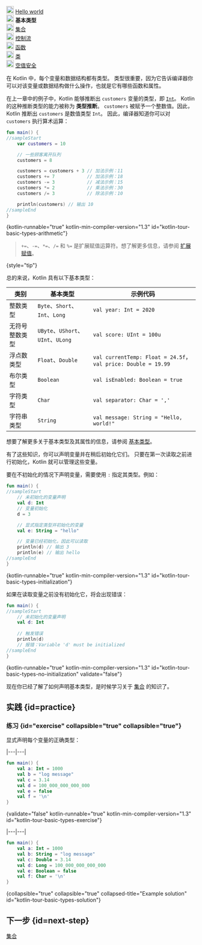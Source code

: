 [//]: # (title: 基本类型)

<no-index/>

<tldr>
    <p><img src="icon-1-done.svg" width="20" alt="First step" /> <a href="kotlin-tour-hello-world.md">Hello world</a><br />
        <img src="icon-2.svg" width="20" alt="Second step" /> <strong>基本类型</strong><br />
        <img src="icon-3-todo.svg" width="20" alt="Third step" /> <a href="kotlin-tour-collections.md">集合</a><br />
        <img src="icon-4-todo.svg" width="20" alt="Fourth step" /> <a href="kotlin-tour-control-flow.md">控制流</a><br />
        <img src="icon-5-todo.svg" width="20" alt="Fifth step" /> <a href="kotlin-tour-functions.md">函数</a><br />
        <img src="icon-6-todo.svg" width="20" alt="Sixth step" /> <a href="kotlin-tour-classes.md">类</a><br />
        <img src="icon-7-todo.svg" width="20" alt="Final step" /> <a href="kotlin-tour-null-safety.md">空值安全</a></p>
</tldr>

在 Kotlin 中，每个变量和数据结构都有类型。
类型很重要，因为它告诉编译器你可以对该变量或数据结构做什么操作，也就是它有哪些函数和属性。

在上一章中的例子中，Kotlin 能够推断出 `customers` 变量的类型，即 [`Int`](https://kotlinlang.org/api/latest/jvm/stdlib/kotlin/-int/)。
Kotlin 的这种推断类型的能力被称为 **类型推断**。
`customers` 被赋予一个整数值。因此，Kotlin 推断出 `customers` 是数值类型 `Int`。
因此，编译器知道你可以对 `customers` 执行算术运算：

```kotlin
fun main() {
//sampleStart
    var customers = 10

    // 一些顾客离开队列
    customers = 8

    customers = customers + 3 // 加法示例：11
    customers += 7            // 加法示例：18
    customers -= 3            // 减法示例：15
    customers *= 2            // 乘法示例：30
    customers /= 3            // 除法示例：10

    println(customers) // 输出 10
//sampleEnd
}
```
{kotlin-runnable="true" kotlin-min-compiler-version="1.3" id="kotlin-tour-basic-types-arithmetic"}

> `+=`、`-=`、`*=`、`/=` 和 `%=` 是扩展赋值运算符。想了解更多信息，请参阅 [扩展赋值](operator-overloading.md#augmented-assignments)。
> 
{style="tip"}

总的来说，Kotlin 具有以下基本类型：

| **类别**  | **基本类型**                        | **示例代码**                                                     |
|---------|---------------------------------|--------------------------------------------------------------|
| 整数类型    | `Byte`、`Short`、`Int`、`Long`     | `val year: Int = 2020`                                       |
| 无符号整数类型 | `UByte`、`UShort`、`UInt`、`ULong` | `val score: UInt = 100u`                                     |
| 浮点数类型   | `Float`、`Double`                | `val currentTemp: Float = 24.5f`，`val price: Double = 19.99` |
| 布尔类型    | `Boolean`                       | `val isEnabled: Boolean = true`                              |
| 字符类型    | `Char`                          | `val separator: Char = ','`                                  |
| 字符串类型   | `String`                        | `val message: String = "Hello, world!"`                      |

想要了解更多关于基本类型及其属性的信息，请参阅 [基本类型](basic-types.md)。

有了这些知识，你可以声明变量并在稍后初始化它们。
只要在第一次读取之前进行初始化，Kotlin 就可以管理这些变量。

要在不初始化的情况下声明变量，需要使用 `:` 指定其类型。例如：

```kotlin
fun main() {
//sampleStart
    // 未初始化的变量声明
    val d: Int
    // 变量初始化
    d = 3

    // 显式指定类型并初始化的变量
    val e: String = "hello"

    // 变量已经初始化，因此可以读取
    println(d) // 输出 3
    println(e) // 输出 hello
//sampleEnd
}
```
{kotlin-runnable="true" kotlin-min-compiler-version="1.3" id="kotlin-tour-basic-types-initialization"}

如果在读取变量之前没有初始化它，将会出现错误：

```kotlin
fun main() {
//sampleStart
    // 未初始化的变量声明
    val d: Int
    
    // 触发错误
    println(d)
    // 报错：Variable 'd' must be initialized
//sampleEnd
}
```
{kotlin-runnable="true" kotlin-min-compiler-version="1.3" id="kotlin-tour-basic-types-no-initialization" validate="false"}

现在你已经了解了如何声明基本类型，是时候学习关于 [集合](kotlin-tour-collections.md) 的知识了。

## 实践 {id=practice}

### 练习 {id="exercise" collapsible="true" collapsible="true"}

显式声明每个变量的正确类型：

|---|---|
```kotlin
fun main() {
    val a: Int = 1000 
    val b = "log message"
    val c = 3.14
    val d = 100_000_000_000_000
    val e = false
    val f = '\n'
}
```
{validate="false" kotlin-runnable="true" kotlin-min-compiler-version="1.3" id="kotlin-tour-basic-types-exercise"}

|---|---|
```kotlin
fun main() {
    val a: Int = 1000
    val b: String = "log message"
    val c: Double = 3.14
    val d: Long = 100_000_000_000_000
    val e: Boolean = false
    val f: Char = '\n'
}
```
{collapsible="true" collapsible="true" collapsed-title="Example solution" id="kotlin-tour-basic-types-solution"}

## 下一步 {id=next-step}

[集合](kotlin-tour-collections.md)

